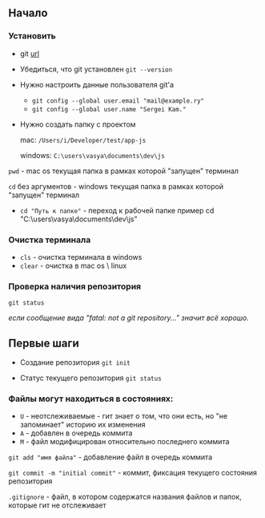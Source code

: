 ## Начало

### Установить
- git [url](https://git-scm.com/book/en/v2/Getting-Started-Installing-Git)
- Убедиться, что git установлен
  `git --version`
- Нужно настроить данные пользователя git'а
  - `git config --global user.email "mail@example.ry"`
  - `git config --global user.name "Sergei Kam."`

- Нужно создать папку с проектом

  mac: `/Users/i/Developer/test/app-js`

  windows: `C:\users\vasya\documents\dev\js`

`pwd` - mac os текущая папка в рамках которой "запущен" терминал

`cd` без аргументов - windows текущая папка в рамках которой "запущен" терминал

- `cd "Путь к папке"` - переход к рабочей папке
  пример cd "C:\users\vasya\documents\dev\js"

### Очистка терминала
- `cls` - очистка терминала в windows
- `clear` - очистка в mac os \ linux

### Проверка наличия репозитория
`git status`

*если сообщение вида "fatal: not a git repository..." значит всё хорошо.*

## Первые шаги

- Создание репозитория `git init`

- Статус текущего репозитория `git status`

### Файлы могут находиться в состояниях:
  - `U` -  неотслеживаемые - гит знает о том, что они есть, но "не запоминает" историю их изменения
  - `A` - добавлен в очередь коммита
  - `M` - файл модифицирован относительно последнего коммита

`git add "имя файла"` - добавление файл в очередь коммита

`git commit -m "initial commit"` - коммит, фиксация текущего состояния репозитория

`.gitignore` - файл, в котором содержатся названия файлов и папок, которые гит не отслеживает
